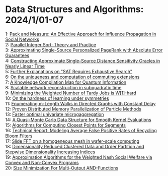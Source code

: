 # Data Structures and Algorithms: 2024/1/01-07  
1: [Pack and Measure: An Effective Approach for Influence Propagation in  Social Networks](https://doi.org/10.48550/arXiv.2401.00525)  
2: [Parallel Integer Sort: Theory and Practice](https://doi.org/10.48550/arXiv.2401.00710)  
3: [Approximating Single-Source Personalized PageRank with Absolute Error  Guarantees](https://doi.org/10.48550/arXiv.2401.01019)  
4: [Constructing Approximate Single-Source Distance Sensitivity Oracles in  Nearly Linear Time](https://doi.org/10.48550/arXiv.2401.01103)  
5: [Further Explanations on "SAT Requires Exhaustive Search"](https://doi.org/10.48550/arXiv.2401.01193)  
6: [On the uniqueness and computation of commuting extensions](https://doi.org/10.48550/arXiv.2401.01302)  
7: [A Knowledge Compilation Map for Quantum Information](https://doi.org/10.48550/arXiv.2401.01322)  
8: [Scalable network reconstruction in subquadratic time](https://doi.org/10.48550/arXiv.2401.01404)  
9: [Minimizing the Weighted Number of Tardy Jobs is W[1]-hard](https://doi.org/10.48550/arXiv.2401.01740)  
10: [On the hardness of learning under symmetries](https://doi.org/10.48550/arXiv.2401.01869)  
11: [Enumerating m-Length Walks in Directed Graphs with Constant Delay](https://doi.org/10.48550/arXiv.2401.02163)  
12: [Proven Distributed Memory Parallelization of Particle Methods](https://doi.org/10.48550/arXiv.2401.02180)  
13: [Faster optimal univariate microgaggregation](https://doi.org/10.48550/arXiv.2401.02381)  
14: [A Quasi-Monte Carlo Data Structure for Smooth Kernel Evaluations](https://doi.org/10.48550/arXiv.2401.02562)  
15: [Algorithms for Computing Closest Points for Segments](https://doi.org/10.48550/arXiv.2401.02636)  
16: [Technical Report: Modeling Average False Positive Rates of Recycling  Bloom Filters](https://doi.org/10.48550/arXiv.2401.02647)  
17: [Slide FFT on a homogeneous mesh in wafer-scale computing](https://doi.org/10.48550/arXiv.2401.05427)  
18: [Dimensionality Reduced Clustered Data and Order Partition and Stepwise  Dimensionality Increasing Indices](https://doi.org/10.48550/arXiv.2401.02858)  
19: [Approximation Algorithms for the Weighted Nash Social Welfare via Convex  and Non-Convex Programs](https://doi.org/10.48550/arXiv.2401.02918)  
20: [Size Minimization For Multi-Output AND-Functions](https://doi.org/10.48550/arXiv.2401.03263)  